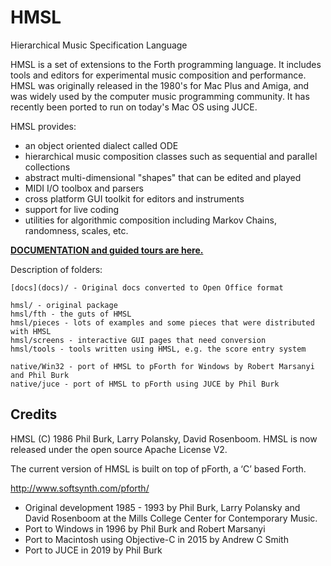 # HMSL
Hierarchical Music Specification Language

HMSL is a set of extensions to the Forth programming language.
It includes tools and editors for experimental music composition and performance. 
HMSL was originally released in the 1980's for Mac Plus and Amiga, and was widely used by the computer music programming community. It has recently been ported to run on today's Mac OS using JUCE.

HMSL provides:

* an object oriented dialect called ODE
* hierarchical music composition classes such as sequential and parallel collections
* abstract multi-dimensional "shapes" that can be edited and played
* MIDI I/O toolbox and parsers
* cross platform GUI toolkit for editors and instruments
* support for live coding
* utilities for algorithmic composition including Markov Chains, randomness, scales, etc.

[**DOCUMENTATION and guided tours are here.**](docs)

Description of folders:

    [docs](docs)/ - Original docs converted to Open Office format

    hmsl/ - original package
    hmsl/fth - the guts of HMSL
    hmsl/pieces - lots of examples and some pieces that were distributed with HMSL
    hmsl/screens - interactive GUI pages that need conversion
    hmsl/tools - tools written using HMSL, e.g. the score entry system

    native/Win32 - port of HMSL to pForth for Windows by Robert Marsanyi and Phil Burk
    native/juce - port of HMSL to pForth using JUCE by Phil Burk

## Credits

HMSL (C) 1986 Phil Burk, Larry Polansky, David Rosenboom.
HMSL is now released under the open source Apache License V2.

The current version of HMSL is built on top of pForth, a ‘C’ based Forth.

   <http://www.softsynth.com/pforth/>

* Original development 1985 - 1993 by Phil Burk, Larry Polansky and David Rosenboom at the Mills College Center for Contemporary Music.
* Port to Windows in 1996 by Phil Burk and Robert Marsanyi
* Port to Macintosh using Objective-C in 2015 by Andrew C Smith
* Port to JUCE in 2019 by Phil Burk
